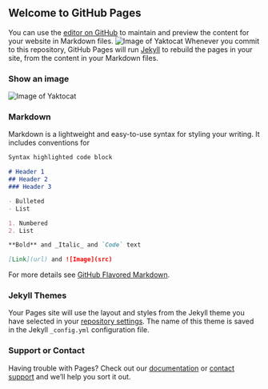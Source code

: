 ## Welcome to GitHub Pages

You can use the [editor on GitHub](https://github.com/Pedro4064/Portfolio/edit/master/index.md) to maintain and preview the content for your website in Markdown files.
![Image of Yaktocat](https://octodex.github.com/images/yaktocat.png)
Whenever you commit to this repository, GitHub Pages will run [Jekyll](https://jekyllrb.com/) to rebuild the pages in your site, from the content in your Markdown files.

### Show an image 

![Image of Yaktocat](https://octodex.github.com/images/yaktocat.png)

### Markdown

Markdown is a lightweight and easy-to-use syntax for styling your writing. It includes conventions for

```markdown
Syntax highlighted code block

# Header 1
## Header 2
### Header 3

- Bulleted
- List

1. Numbered
2. List

**Bold** and _Italic_ and `Code` text

[Link](url) and ![Image](src)
```

For more details see [GitHub Flavored Markdown](https://guides.github.com/features/mastering-markdown/).

### Jekyll Themes

Your Pages site will use the layout and styles from the Jekyll theme you have selected in your [repository settings](https://github.com/Pedro4064/Portfolio/settings). The name of this theme is saved in the Jekyll `_config.yml` configuration file.

### Support or Contact

Having trouble with Pages? Check out our [documentation](https://help.github.com/categories/github-pages-basics/) or [contact support](https://github.com/contact) and we’ll help you sort it out.
